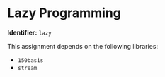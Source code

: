 # Lazy Programming
**Identifier:** `lazy`

This assignment depends on the following libraries:
- `150basis`
- `stream`
